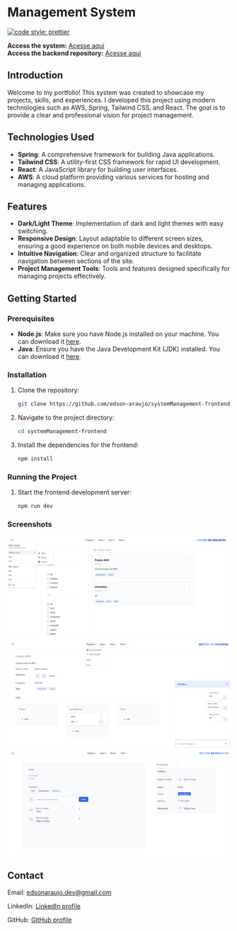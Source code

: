 # Management System

[![code style: prettier](https://img.shields.io/badge/code_style-prettier-ff69b4.svg?style=flat-square)](https://github.com/prettier/prettier)

**Access the system:** [Acesse aqui](http://systemmanagementedson.s3-website.us-east-2.amazonaws.com/)
</br>
**Access the backend repository:** [Acesse aqui](https://github.com/edson-araujo/systemManagement-backend)
## Introduction

Welcome to my portfolio! This system was created to showcase my projects, skills, and experiences. I developed this project using modern technologies such as AWS, Spring, Tailwind CSS, and React. The goal is to provide a clear and professional vision for project management.

## Technologies Used

- **Spring**: A comprehensive framework for building Java applications.
- **Tailwind CSS**: A utility-first CSS framework for rapid UI development.
- **React**: A JavaScript library for building user interfaces.
- **AWS**: A cloud platform providing various services for hosting and managing applications.

## Features

- **Dark/Light Theme**: Implementation of dark and light themes with easy switching.
- **Responsive Design**: Layout adaptable to different screen sizes, ensuring a good experience on both mobile devices and desktops.
- **Intuitive Navigation**: Clear and organized structure to facilitate navigation between sections of the site.
- **Project Management Tools**: Tools and features designed specifically for managing projects effectively.

## Getting Started

### Prerequisites

- **Node.js**: Make sure you have Node.js installed on your machine. You can download it [here](https://nodejs.org/).
- **Java**: Ensure you have the Java Development Kit (JDK) installed. You can download it [here](https://www.oracle.com/java/technologies/javase-jdk11-downloads.html).

### Installation

1. Clone the repository:
    ```bash
    git clone https://github.com/edson-araujo/systemManagement-frontend
    ```

2. Navigate to the project directory:
    ```bash
    cd systemManagement-frontend
    ```

3. Install the dependencies for the frontend:
    ```bash
    npm install
    ```

### Running the Project
1. Start the frontend development server:
    ```bash
    npm run dev
    ```

### Screenshots
![Projects](./Screenshots-1.png)
![Details](./Screenshots-2.png)
![Issues](./Screenshots-3.png)

## Contact
Email: edsonaraujo.dev@gmail.com

LinkedIn: [LinkedIn profile](https://www.linkedin.com/in/edson-alves-araujo/)

GitHub: [GitHub profile](https://github.com/edson-araujo)
